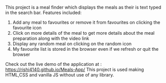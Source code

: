 This project is a meal finder which displays the meals as their is text typed in the search bar.
Features included:
1. Add any meal to favourites or remove it from favourites on clicking the favourite icon
2. Click on more details of the meal to get more details about the meal preparation along with the video link
3. Display any random meal on clicking on the random icon
4. My favourite list is stored in the browser even if we refresh or quit the browser

Check out the live demo of the application at : https://rishi4140.github.io/Meals-App/
This project is used making HTML,CSS and vanilla JS without use of any library.
